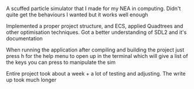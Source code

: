 A scuffed particle simulator that I made for my NEA in computing. Didn't quite get the behaviours I wanted but it works well enough 


Implemented a proper project structure, and ECS, applied Quadtrees and other optimisation techniques. Got a better understanding of SDL2 and it's documentation

When running the application after compiling and building the project just press h for the help menu to open up in the terminal which will give a list of the keys you can press to manipulate the sim


Entire project took about a week + a lot of testing and adjusting. The write up took much longer
